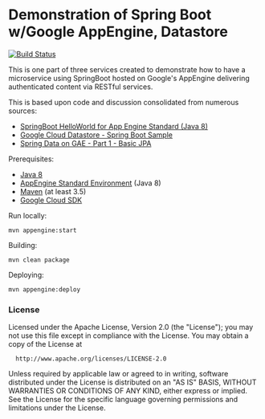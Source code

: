 Demonstration of Spring Boot w/Google AppEngine, Datastore
=========================
[![Build Status](https://travis-ci.org/darkhonor/catdemo-svc.svg?branch=master)](https://travis-ci.org/darkhonor/catdemo-svc)

This is one part of three services created to demonstrate how to have a 
microservice using SpringBoot hosted on Google's AppEngine delivering 
authenticated content via RESTful services.

This is based upon code and discussion consolidated from numerous sources:

* [SpringBoot HelloWorld for App Engine Standard (Java 8)](https://github.com/GoogleCloudPlatform/getting-started-java/tree/master/appengine-standard-java8/springboot-appengine-standard)
* [Google Cloud Datastore - Spring Boot Sample](https://github.com/o/spring-boot-google-cloud-datastore-sample)
* [Spring Data on GAE - Part 1 - Basic JPA](http://tommysiu.blogspot.kr/2014/01/spring-data-on-gae-part-1.html)

Prerequisites:
* [Java 8](http://www.oracle.com/technetwork/java/javase/downloads/index.html)
* [AppEngine Standard Environment](https://cloud.google.com/appengine/) (Java 8)
* [Maven](https://maven.apache.org/download.cgi) (at least 3.5)
* [Google Cloud SDK](https://cloud.google.com/sdk/)

Run locally:
   
    mvn appengine:start

Building:

    mvn clean package

Deploying:

    mvn appengine:deploy

### License

Licensed under the Apache License, Version 2.0 (the "License");
you may not use this file except in compliance with the License.
You may obtain a copy of the License at

      http://www.apache.org/licenses/LICENSE-2.0

Unless required by applicable law or agreed to in writing, software
distributed under the License is distributed on an "AS IS" BASIS,
WITHOUT WARRANTIES OR CONDITIONS OF ANY KIND, either express or implied.
See the License for the specific language governing permissions and
limitations under the License.